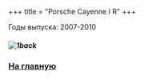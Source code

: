 +++
title = "Porsche Cayenne I R"
+++

Годы выпуска: 2007-2010

##### ![1back](/1rback.jpg)

### [На главную](/)